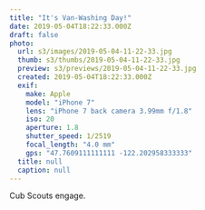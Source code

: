 ```yaml
---
title: "It's Van-Washing Day!"
date: 2019-05-04T18:22:33.000Z
draft: false
photo:
  url: s3/images/2019-05-04-11-22-33.jpg
  thumb: s3/thumbs/2019-05-04-11-22-33.jpg
  preview: s3/previews/2019-05-04-11-22-33.jpg
  created: 2019-05-04T18:22:33.000Z
  exif:
    make: Apple
    model: "iPhone 7"
    lens: "iPhone 7 back camera 3.99mm f/1.8"
    iso: 20
    aperture: 1.8
    shutter_speed: 1/2519
    focal_length: "4.0 mm"
    gps: "47.7609111111111 -122.202958333333"
  title: null
  caption: null
---
```


Cub Scouts engage.
